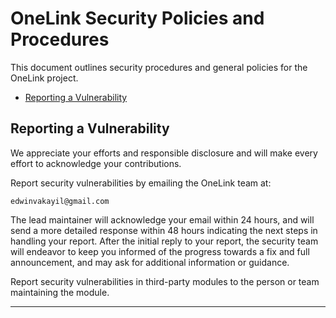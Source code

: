 # OneLink Security Policies and Procedures <!-- omit in toc -->

This document outlines security procedures and general policies for the
OneLink project.

- [Reporting a Vulnerability](#reporting-a-vulnerability)

## Reporting a Vulnerability 

We appreciate your efforts and responsible disclosure and will
make every effort to acknowledge your contributions.

Report security vulnerabilities by emailing the OneLink team at:

```
edwinvakayil@gmail.com
```

The lead maintainer will acknowledge your email within 24 hours, and will
send a more detailed response within 48 hours indicating the next steps in 
handling your report. After the initial reply to your report, the security
team will endeavor to keep you informed of the progress towards a fix and
full announcement, and may ask for additional information or guidance.

Report security vulnerabilities in third-party modules to the person or 
team maintaining the module.

----
